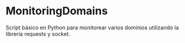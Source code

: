 # MonitoringDomains
Script básico en Python para monitorear varios dominios utilizando la librería requests y socket.
